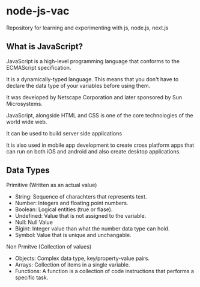 # node-js-vac
Repository for learning and experimenting with js, node.js, next.js

## What is JavaScript?
JavaScript is a high-level programming language that conforms to the ECMAScript specification. 

It is a dynamically-typed language. This means that you don't have to declare the data type of your variables before using them. 

It was developed by Netscape Corporation and later sponsored by Sun Microsystems.

JavaScript, alongside HTML and CSS is one of the core technologies of the world wide web.

It can be used to build server side applications

It is also used in mobile app development to create cross platform apps that can run on both iOS and android and also create desktop applications.

## Data Types
Primitive (Written as an actual value)
- String: Sequence of charachters that represents text.
- Number: Integers and floating point numbers.
- Boolean: Logical entities (true or flase).
- Undefined: Value that is not assigned to the variable.
- Null: Null Value
- Bigint: Integer value than what the number data type can hold.
- Symbol: Value that is unique and unchangable.

Non Prmitve (Collection of values)
- Objects: Complex data type, key/property-value pairs.
- Arrays: Collection of items in a single variable.
- Functions: A function is a collection of code instructions that performs a specific task. 